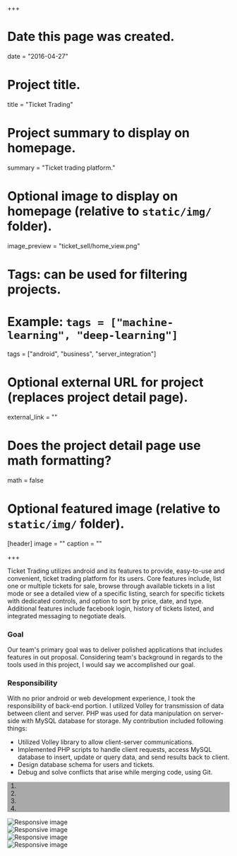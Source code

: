 +++
# Date this page was created.
date = "2016-04-27"

# Project title.
title = "Ticket Trading"

# Project summary to display on homepage.
summary = "Ticket trading platform."

# Optional image to display on homepage (relative to `static/img/` folder).
image_preview = "ticket_sell/home_view.png"

# Tags: can be used for filtering projects.
# Example: `tags = ["machine-learning", "deep-learning"]`
tags = ["android", "business", "server_integration"]

# Optional external URL for project (replaces project detail page).
external_link = ""

# Does the project detail page use math formatting?
math = false

# Optional featured image (relative to `static/img/` folder).
[header]
image = ""
caption = ""

+++

Ticket Trading utilizes android and its features to provide, easy-to-use and convenient, ticket trading platform for its users. Core features include, list one or multiple tickets for sale, browse through available tickets in a list mode or see a detailed view of a specific listing, search for specific tickets with dedicated controls, and option to sort by price, date, and type. Additional features include facebook login, history of tickets listed, and integrated messaging to negotiate deals.

### Goal
Our team's primary goal was to deliver polished applications that includes features in out proposal. Considering team's background in regards to the tools used in this project, I would say we accomplished our goal.

### Responsibility
With no prior android or web development experience, I took the responsibility of back-end portion. I utilized Volley for transmission of data between client and server. PHP was used for data manipulation on server-side with MySQL database for storage. My contribution included following things:

* Utilized Volley library to allow client-server communications.
* Implemented PHP scripts to handle client requests, access MySQL database to insert, update or query data, and send results back to client.
* Design database schema for users and tickets.
* Debug and solve conflicts that arise while merging code, using Git.

<div id="carousel-ticket_sell" class="carousel slide" data-ride="carousel">
  <ol style="background-color:darkgrey" class="carousel-indicators">
    <li data-target="#carousel-ticket_sell" data-slide-to="0" class="active"></li>
    <li data-target="#carousel-ticket_sell" data-slide-to="1"></li>
    <li data-target="#carousel-ticket_sell" data-slide-to="2"></li>
    <li data-target="#carousel-ticket_sell" data-slide-to="3"></li>
  </ol>

  <div class="carousel-inner" role="listbox">
    <div class="item active">
      <img src="/img/ticket_sell/gesture.png" class="img-responsive" alt="Responsive image">
      <div class="carousel-caption">
      </div>
    </div>
    <div class="item">
      <img src="/img/ticket_sell/message.png" class="img-responsive" alt="Responsive image">
      <div class="carousel-caption">
      </div>
    </div>
    <div class="item">
      <img src="/img/ticket_sell/home_view.png" class="img-responsive" alt="Responsive image">
      <div class="carousel-caption">
      </div>
    </div>
    <div class="item">
      <img src="/img/ticket_sell/detail_view.png" class="img-responsive" alt="Responsive image">
      <div class="carousel-caption">
      </div>
    </div>
  </div>
</div>
